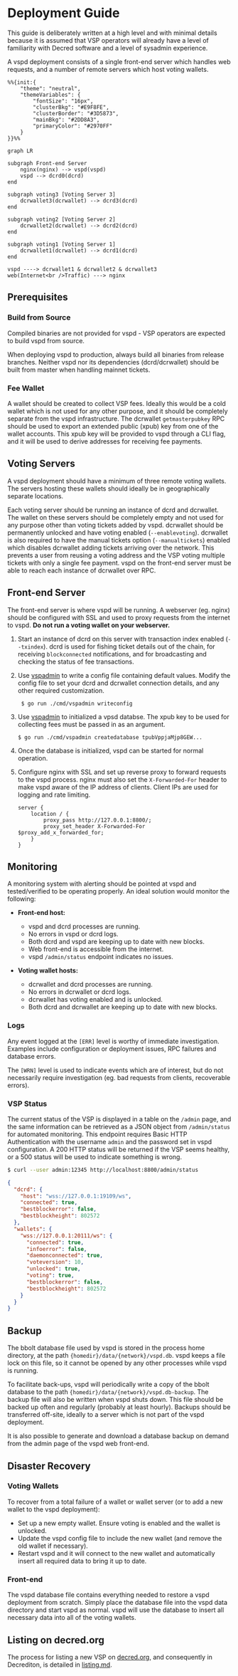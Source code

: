 # Deployment Guide

This guide is deliberately written at a high level and with minimal details
because it is assumed that VSP operators will already have a level of
familiarity with Decred software and a level of sysadmin experience.

A vspd deployment consists of a single front-end server which handles web
requests, and a number of remote servers which host voting wallets.

```mermaid
%%{init:{
    "theme": "neutral",
    "themeVariables": {
        "fontSize": "16px",
        "clusterBkg": "#E9F8FE",
        "clusterBorder": "#3D5873",
        "mainBkg": "#2DD8A3",
        "primaryColor": "#2970FF"
    }
}}%%

graph LR

subgraph Front-end Server
    nginx(nginx) --> vspd(vspd)
    vspd --> dcrd0(dcrd)
end

subgraph voting3 [Voting Server 3]
    dcrwallet3(dcrwallet) --> dcrd3(dcrd)
end

subgraph voting2 [Voting Server 2]
    dcrwallet2(dcrwallet) --> dcrd2(dcrd)
end

subgraph voting1 [Voting Server 1]
    dcrwallet1(dcrwallet) --> dcrd1(dcrd)
end

vspd ----> dcrwallet1 & dcrwallet2 & dcrwallet3
web(Internet<br />Traffic) ---> nginx
```

## Prerequisites

### Build from Source

Compiled binaries are not provided for vspd - VSP operators are expected to
build vspd from source.

When deploying vspd to production, always build all binaries from release
branches.
Neither vspd nor its dependencies (dcrd/dcrwallet) should be built from master
when handling mainnet tickets.

### Fee Wallet

A wallet should be created to collect VSP fees. Ideally this would be a cold
wallet which is not used for any other purpose, and it should be completely
separate from the vspd infrastructure. The dcrwallet `getmasterpubkey` RPC
should be used to export an extended public (xpub) key from one of the wallet
accounts. This xpub key will be provided to vspd through a CLI flag, and it will
be used to derive addresses for receiving fee payments.

## Voting Servers

A vspd deployment should have a minimum of three remote voting wallets. The
servers hosting these wallets should ideally be in geographically separate
locations.

Each voting server should be running an instance of dcrd and dcrwallet. The
wallet on these servers should be completely empty and not used for any purpose
other than voting tickets added by vspd.
dcrwallet should be permanently unlocked and have voting enabled
(`--enablevoting`). dcrwallet is also required to have the manual tickets
option (`--manualtickets`) enabled which disables dcrwallet adding tickets
arriving over the network.
This prevents a user from reusing a voting address and the VSP voting multiple
tickets with only a single fee payment.
vspd on the front-end server must be able to reach each instance of dcrwallet
over RPC.

## Front-end Server

The front-end server is where vspd will be running. A webserver (eg. nginx)
should be configured with SSL and used to proxy requests from the internet to
vspd. **Do not run a voting wallet on your webserver.**

1. Start an instance of dcrd on this server with transaction index enabled
   (`--txindex`). dcrd is used for fishing ticket details out of the chain, for
   receiving `blockconnected` notifications, and for broadcasting and checking
   the status of fee transactions.

1. Use [vspadmin](./cmd/vspadmin) to write a config file containing default
   values. Modify the config file to set your dcrd and dcrwallet connection
   details, and any other required customization.

   ```no-highlight
    $ go run ./cmd/vspadmin writeconfig
    ```

1. Use [vspadmin](./cmd/vspadmin) to initialized a vpsd databse. The xpub key to
   be used for collecting fees must be passed in as an argument.

    ```no-highlight
    $ go run ./cmd/vspadmin createdatabase tpubVppjaMjp8GEW...
    ```

1. Once the database is initialized, vspd can be started for normal operation.

1. Configure nginx with SSL and set up reverse proxy to forward requests to the
   vspd process. nginx must also set the `X-Forwarded-For` header to make vspd
   aware of the IP address of clients. Client IPs are used for logging and rate
   limiting.

    ```no-higlight
    server {
        location / {
            proxy_pass http://127.0.0.1:8800/;
            proxy_set_header X-Forwarded-For $proxy_add_x_forwarded_for;
        }
    }
    ```

## Monitoring

A monitoring system with alerting should be pointed at vspd and tested/verified
to be operating properly. An ideal solution would monitor the following:

- **Front-end host:**

  - vspd and dcrd processes are running.
  - No errors in vspd or dcrd logs.
  - Both dcrd and vspd are keeping up to date with new blocks.
  - Web front-end is accessible from the internet.
  - vspd `/admin/status` endpoint indicates no issues.

- **Voting wallet hosts:**

  - dcrwallet and dcrd processes are running.
  - No errors in dcrwallet or dcrd logs.
  - dcrwallet has voting enabled and is unlocked.
  - Both dcrd and dcrwallet are keeping up to date with new blocks.

### Logs

Any event logged at the `[ERR]` level is worthy of immediate investigation.
Examples include configuration or deployment issues, RPC failures and database
errors.

The `[WRN]` level is used to indicate events which are of interest, but do not
necessarily require investigation (eg. bad requests from clients, recoverable
errors).

### VSP Status

The current status of the VSP is displayed in a table on the `/admin`
page, and the same information can be retrieved as a JSON object from
`/admin/status` for automated monitoring. This endpoint requires Basic HTTP
Authentication with the username `admin` and the password set in vspd
configuration. A 200 HTTP status will be returned if the VSP seems
healthy, or a 500 status will be used to indicate something is wrong.

```bash
$ curl --user admin:12345 http://localhost:8800/admin/status
```

```json
{
  "dcrd": {
    "host": "wss://127.0.0.1:19109/ws",
    "connected": true,
    "bestblockerror": false,
    "bestblockheight": 802572
  },
  "wallets": {
    "wss://127.0.0.1:20111/ws": {
      "connected": true,
      "infoerror": false,
      "daemonconnected": true,
      "voteversion": 10,
      "unlocked": true,
      "voting": true,
      "bestblockerror": false,
      "bestblockheight": 802572
    }
  }
}
```

## Backup

The bbolt database file used by vspd is stored in the process home directory, at
the path `{homedir}/data/{network}/vspd.db`. vspd keeps a file lock on this
file, so it cannot be opened by any other processes while vspd is running.

To facilitate back-ups, vspd will periodically write a copy of the bbolt
database to the path `{homedir}/data/{network}/vspd.db-backup`.
The backup file will also be written when vspd shuts down.
This file should be backed up often and regularly (probably at least hourly).
Backups should be transferred off-site, ideally to a server which is not part of
the vspd deployment.

It is also possible to generate and download a database backup on demand from
the admin page of the vspd web front-end.

## Disaster Recovery

### Voting Wallets

To recover from a total failure of a wallet or wallet server (or to add a new
wallet to the vspd deployment):

- Set up a new empty wallet. Ensure voting is enabled and the wallet is
  unlocked.
- Update the vspd config file to include the new wallet (and remove the old
  wallet if necessary).
- Restart vspd and it will connect to the new wallet and automatically insert
  all required data to bring it up to date.

### Front-end

The vspd database file contains everything needed to restore a vspd deployment
from scratch. Simply place the database file into the vspd data directory and
start vspd as normal. vspd will use the database to insert all necessary data
into all of the voting wallets.

## Listing on decred.org

The process for listing a new VSP on [decred.org](https://decred.org/vsp/), and
consequently in Decrediton, is detailed in [listing.md](./listing.md).
